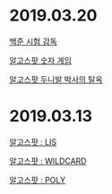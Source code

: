 # 2019.03.20
[백준 시험 감독](https://github.com/yoonware/Algorithm-Problem/blob/master/Baekjoon/%EC%8B%9C%ED%97%98%20%EA%B0%90%EB%8F%85.cpp)

[알고스팟 숫자 게임]()

[알고스팟 두니발 박사의 탈옥]()




# 2019.03.13
[알고스팟 : LIS](https://github.com/yoonware/Algorithm-Problem/blob/master/Algospot/LIS.java)

[알고스팟 : WILDCARD](https://github.com/yoonware/Algorithm-Problem/blob/master/Algospot/WILDCARD.java)

[알고스팟 : POLY]()
